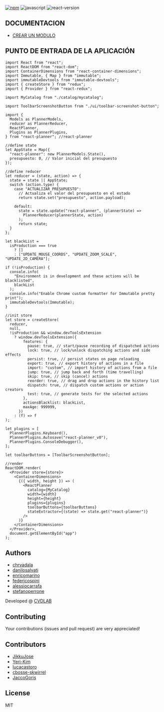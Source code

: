 [![npm][npm_label]][npm_link]
![javascript][js]
![react-version][react_version]

## DOCUMENTACION

- [CREAR UN MODULO](documentacion/COMO_CREAR_UN_MODULO_PARA_EL_CATALOGO.md)

## PUNTO DE ENTRADA DE LA APLICACIÓN

```es6
import React from "react";
import ReactDOM from "react-dom";
import ContainerDimensions from "react-container-dimensions";
import Immutable, { Map } from "immutable";
import immutableDevtools from "immutable-devtools";
import { createStore } from "redux";
import { Provider } from "react-redux";

import MyCatalog from "./catalog/mycatalog";

import ToolbarScreenshotButton from "./ui/toolbar-screenshot-button";

import {
  Models as PlannerModels,
  reducer as PlannerReducer,
  ReactPlanner,
  Plugins as PlannerPlugins,
} from "react-planner"; //react-planner

//define state
let AppState = Map({
  "react-planner": new PlannerModels.State(),
  presupuesto: 0, // Valor inicial del presupuesto
});

//define reducer
let reducer = (state, action) => {
  state = state || AppState;
  switch (action.type) {
    case "ACTUALIZAR_PRESUPUESTO":
      // Actualiza el valor del presupuesto en el estado
      return state.set("presupuesto", action.payload);

    default:
      state = state.update("react-planner", (plannerState) =>
        PlannerReducer(plannerState, action)
      );
      return state;
  }
};

let blackList =
  isProduction === true
    ? []
    : ["UPDATE_MOUSE_COORDS", "UPDATE_ZOOM_SCALE", "UPDATE_2D_CAMERA"];

if (!isProduction) {
  console.info(
    "Environment is in development and these actions will be blacklisted",
    blackList
  );
  console.info("Enable Chrome custom formatter for Immutable pretty print");
  immutableDevtools(Immutable);
}

//init store
let store = createStore(
  reducer,
  null,
  !isProduction && window.devToolsExtension
    ? window.devToolsExtension({
        features: {
          pause: true, // start/pause recording of dispatched actions
          lock: true, // lock/unlock dispatching actions and side effects
          persist: true, // persist states on page reloading
          export: true, // export history of actions in a file
          import: "custom", // import history of actions from a file
          jump: true, // jump back and forth (time travelling)
          skip: true, // skip (cancel) actions
          reorder: true, // drag and drop actions in the history list
          dispatch: true, // dispatch custom actions or action creators
          test: true, // generate tests for the selected actions
        },
        actionsBlacklist: blackList,
        maxAge: 999999,
      })
    : (f) => f
);

let plugins = [
  PlannerPlugins.Keyboard(),
  PlannerPlugins.Autosave("react-planner_v0"),
  PlannerPlugins.ConsoleDebugger(),
];

let toolbarButtons = [ToolbarScreenshotButton];

//render
ReactDOM.render(
  <Provider store={store}>
    <ContainerDimensions>
      {({ width, height }) => (
        <ReactPlanner
          catalog={MyCatalog}
          width={width}
          height={height}
          plugins={plugins}
          toolbarButtons={toolbarButtons}
          stateExtractor={(state) => state.get("react-planner")}
        />
      )}
    </ContainerDimensions>
  </Provider>,
  document.getElementById("app")
);
```

## Authors

- [chrvadala](https://github.com/chrvadala)
- [danilosalvati](https://github.com/danilosalvati)
- [enricomarino](https://github.com/enricomarino)
- [federicospini](https://github.com/federicospini)
- [alessiocarrafa](https://github.com/alessiocarrafa)
- [stefanoperrone](https://github.com/stefanoperrone)

Developed @ [CVDLAB][cvdlab]

## Contributing

Your contributions (issues and pull request) are very appreciated!

## Contributors

- [JikkuJose](https://github.com/JikkuJose)
- [Yeri-Kim](https://github.com/Yeri-Kim)
- [lucacastoro](https://github.com/lucacastoro)
- [cbosse-skwirrel](https://github.com/cbosse-skwirrel)
- [JaccoGoris](https://github.com/JaccoGoris)

## License

MIT

[react]: https://facebook.github.io/react/
[npm_label]: https://img.shields.io/npm/v/react-planner.svg?maxAge=2592000?style=plastic
[npm_link]: https://www.npmjs.com/package/react-planner
[js]: https://img.shields.io/badge/javascript-ES6-fbde34.svg
[react_version]: https://img.shields.io/badge/react%20version-16.0.0%20or%20later-61dafb.svg
[preview_image]: https://raw.githubusercontent.com/cvdlab/react-planner/master/preview.png
[demo]: https://cvdlab.github.io/react-planner
[cvdlab]: http://cvdlab.org/

